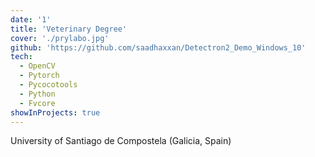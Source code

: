 ```yaml
---
date: '1'
title: 'Veterinary Degree'
cover: './prylabo.jpg'
github: 'https://github.com/saadhaxxan/Detectron2_Demo_Windows_10'
tech:
  - OpenCV
  - Pytorch
  - Pycocotools
  - Python
  - Fvcore
showInProjects: true
---
```


University of Santiago de Compostela (Galicia, Spain)
